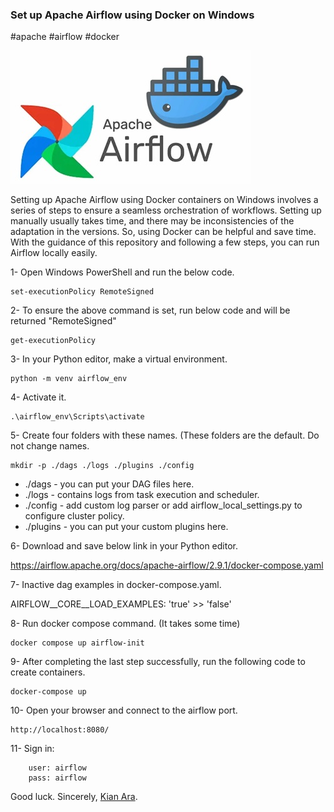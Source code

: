 ### Set up Apache Airflow using Docker on Windows

#apache #airflow #docker

![1718041448475](image/README/1718041448475.png)

Setting up Apache Airflow using Docker containers on Windows involves a series of steps to ensure a seamless orchestration of workflows. Setting up manually usually takes time, and there may be inconsistencies of the adaptation in the versions. So, using Docker can be helpful and save time. With the guidance of this repository and following a few steps, you can run Airflow locally easily.

1- Open Windows PowerShell and run the below code.

```
set-executionPolicy RemoteSigned
```

2- To ensure the above command is set, run below code and will be returned "RemoteSigned"

```
get-executionPolicy
```

3- In your Python editor,  make a virtual environment.

```
python -m venv airflow_env
```

4- Activate it.

```
.\airflow_env\Scripts\activate
```

5- Create four folders with these names. (These folders are the default. Do not change names.

```
mkdir -p ./dags ./logs ./plugins ./config
```

* ./dags - you can put your DAG files here.
* ./logs - contains logs from task execution and scheduler.
* ./config - add custom log parser or add airflow_local_settings.py to configure cluster policy.
* ./plugins - you can put your custom plugins here.

6- Download and save below link in your Python editor.

https://airflow.apache.org/docs/apache-airflow/2.9.1/docker-compose.yaml

7- Inactive dag examples in docker-compose.yaml.

AIRFLOW__CORE__LOAD_EXAMPLES: 'true' >> 'false'

8- Run docker compose command. (It takes some time)

```
docker compose up airflow-init
```

9- After completing the last step successfully, run the following code to create containers.

```
docker-compose up
```

10- Open your browser and connect to the airflow port.

```
http://localhost:8080/
```

11- Sign in:

```
    user: airflow
    pass: airflow
```

Good luck.
Sincerely, [Kian Ara](https://www.linkedin.com/in/hossein-kian-ara/ "Linkdin").
